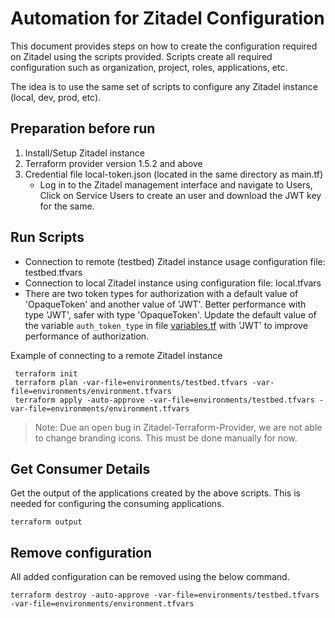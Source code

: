# Automation for Zitadel Configuration
This document provides steps on how to create the configuration required on Zitadel using the scripts provided.
Scripts create all required configuration such as organization, project, roles, applications, etc.

The idea is to use the same set of scripts to configure any Zitadel instance (local, dev, prod, etc).

## Preparation before run

1. Install/Setup Zitadel instance
2. Terraform provider version 1.5.2 and above
3. Credential file local-token.json (located in the same directory as main.tf)
   * Log in to the Zitadel management interface and navigate to Users, Click on Service Users to create an user and download the JWT key for the same. 

## Run Scripts

* Connection to remote (testbed) Zitadel instance usage configuration file: testbed.tfvars
* Connection to local Zitadel instance using configuration file: local.tfvars
* There are two token types for authorization with a default value of 'OpaqueToken' and another value of 'JWT'. 
Better performance with type 'JWT', safer with type 'OpaqueToken'. Update the default value of the variable
`auth_token_type` in file [variables.tf](./variables.tf) with 'JWT' to improve performance of authorization.


Example of connecting to a remote Zitadel instance
```shell
 terraform init
 terraform plan -var-file=environments/testbed.tfvars -var-file=environments/environment.tfvars
 terraform apply -auto-approve -var-file=environments/testbed.tfvars -var-file=environments/environment.tfvars
```

> Note: Due an open bug in Zitadel-Terraform-Provider, we are not able to change branding icons. This must be done manually for now.


## Get Consumer Details

Get the output of the applications created by the above scripts. This is needed for configuring the consuming applications.
```shell
terraform output
```

## Remove configuration

All added configuration can be removed using the below command.

```shell
terraform destroy -auto-approve -var-file=environments/testbed.tfvars -var-file=environments/environment.tfvars
```
